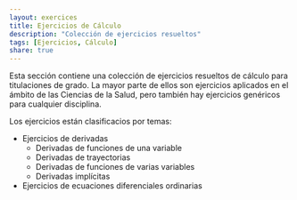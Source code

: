 ```yaml
---
layout: exercices
title: Ejercicios de Cálculo
description: "Colección de ejercicios resueltos"
tags: [Ejercicios, Cálculo]
share: true
---
```


Esta sección contiene una colección de ejercicios resueltos de cálculo para titulaciones de grado. 
La mayor parte de ellos son ejercicios aplicados en el ámbito de las Ciencias de la Salud, pero también hay ejercicios genéricos para cualquier disciplina.

Los ejercicios están clasificacios por temas:

- Ejercicios de derivadas
	- Derivadas de funciones de una variable
	- Derivadas de trayectorias
	- Derivadas de funciones de varias variables
	- Derivadas implícitas 
- Ejercicios de ecuaciones diferenciales ordinarias